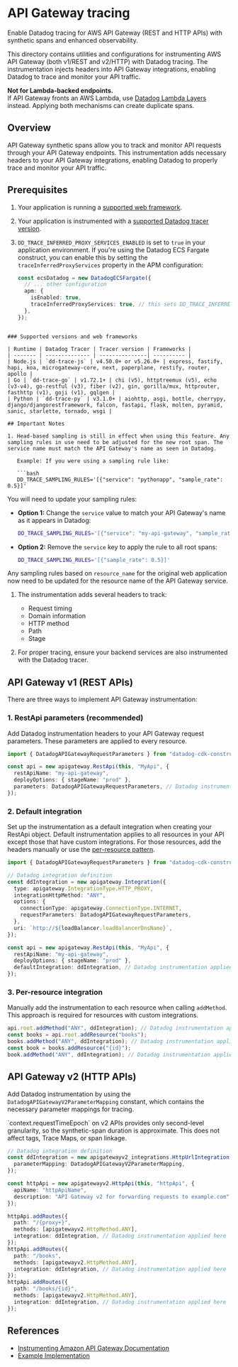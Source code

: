 # API Gateway tracing

Enable Datadog tracing for AWS API Gateway (REST and HTTP APIs) with synthetic spans and enhanced observability.

This directory contains utilities and configurations for instrumenting AWS API Gateway (both v1/REST and v2/HTTP) with Datadog tracing. The instrumentation injects headers into API Gateway integrations, enabling Datadog to trace and monitor your API traffic.

<div class="alert alert-warning"> <p><strong>Not for Lambda-backed endpoints.</strong><br> If API Gateway fronts an AWS Lambda, use <a href="https://docs.datadoghq.com/serverless/aws_lambda/installation/">Datadog Lambda Layers</a> instead. Applying both mechanisms can create duplicate spans.</p> </div>

## Overview

API Gateway synthetic spans allow you to track and monitor API requests through your API Gateway endpoints. This instrumentation adds necessary headers to your API Gateway integrations, enabling Datadog to properly trace and monitor your API traffic.

## Prerequisites

1. Your application is running a [supported web framework](#supported-versions-and-frameworks).

1. Your application is instrumented with a [supported Datadog tracer version](#supported-versions-and-frameworks).

1. `DD_TRACE_INFERRED_PROXY_SERVICES_ENABLED` is set to `true` in your application environment. 
   If you're using the Datadog ECS Fargate construct, you can enable this by setting the `traceInferredProxyServices` property in the APM configuration:

   ```typescript
   const ecsDatadog = new DatadogECSFargate({
     // ... other configuration
     apm: {
       isEnabled: true,
       traceInferredProxyServices: true, // this sets DD_TRACE_INFERRED_PROXY_SERVICES_ENABLED=true
     },
   });
```

### Supported versions and web frameworks

| Runtime | Datadog Tracer | Tracer version | Frameworks |
| ------- | -------------- | ---------------| ---------- |
| Node.js | `dd-trace-js` | v4.50.0+ or v5.26.0+ | express, fastify, hapi, koa, microgateway-core, next, paperplane, restify, router, apollo |
| Go | `dd-trace-go` | v1.72.1+ | chi (v5), httptreemux (v5), echo (v3-v4), go-restful (v3), fiber (v2), gin, gorilla/mux, httprouter, fasthttp (v1), goji (v1), gqlgen |
| Python | `dd-trace-py` | v3.1.0+ | aiohttp, asgi, bottle, cherrypy, django/djangorestframework, falcon, fastapi, flask, molten, pyramid, sanic, starlette, tornado, wsgi |

## Important Notes

1. Head-based sampling is still in effect when using this feature. Any sampling rules in use need to be adjusted for the new root span. The service name must match the API Gateway's name as seen in Datadog.

   Example: If you were using a sampling rule like:

   ```bash
   DD_TRACE_SAMPLING_RULES='[{"service": "pythonapp", "sample_rate": 0.5}]'
   ```

   You will need to update your sampling rules:

   - **Option 1:** Change the `service` value to match your API Gateway's name as it appears in Datadog:
     ```bash
     DD_TRACE_SAMPLING_RULES='[{"service": "my-api-gateway", "sample_rate": 0.5}]'
     ```
   - **Option 2:** Remove the `service` key to apply the rule to all root spans:
     ```bash
     DD_TRACE_SAMPLING_RULES='[{"sample_rate": 0.5}]'
     ```

   Any sampling rules based on `resource_name` for the original web application now need to be updated for the resource name of the API Gateway service.

1. The instrumentation adds several headers to track:

   - Request timing
   - Domain information
   - HTTP method
   - Path
   - Stage

1. For proper tracing, ensure your backend services are also instrumented with the Datadog tracer.

## API Gateway v1 (REST APIs)

There are three ways to implement API Gateway instrumentation:

### 1. RestApi parameters (recommended)

Add Datadog instrumentation headers to your API Gateway request parameters. These parameters are applied to every resource.

```typescript
import { DatadogAPIGatewayRequestParameters } from "datadog-cdk-constructs-v2";

const api = new apigateway.RestApi(this, "MyApi", {
  restApiName: "my-api-gateway",
  deployOptions: { stageName: "prod" },
  parameters: DatadogAPIGatewayRequestParameters, // Datadog instrumentation applied here
});
```

### 2. Default integration

Set up the instrumentation as a default integration when creating your RestApi object. Default instrumentation applies to all resources in your API except those that have custom integrations. For those resources, add the headers manually or use the [per-resource pattern](#per-resource-integration).

```typescript
import { DatadogAPIGatewayRequestParameters } from "datadog-cdk-constructs-v2";

// Datadog integration definition
const ddIntegration = new apigateway.Integration({
  type: apigateway.IntegrationType.HTTP_PROXY,
  integrationHttpMethod: "ANY",
  options: {
    connectionType: apigateway.ConnectionType.INTERNET,
    requestParameters: DatadogAPIGatewayRequestParameters,
  },
  uri: `http://${loadBalancer.loadBalancerDnsName}`,
});

const api = new apigateway.RestApi(this, "MyApi", {
  restApiName: "my-api-gateway",
  deployOptions: { stageName: "prod" },
  defaultIntegration: ddIntegration, // Datadog instrumentation applied here
});
```

### 3. Per-resource integration

Manually add the instrumentation to each resource when calling `addMethod`. This approach is required for resources with custom integrations.

```typescript
api.root.addMethod("ANY", ddIntegration); // Datadog instrumentation applied here
const books = api.root.addResource("books");
books.addMethod("ANY", ddIntegration); // Datadog instrumentation applied here
const book = books.addResource("{id}");
book.addMethod("ANY", ddIntegration); // Datadog instrumentation applied here
```

## API Gateway v2 (HTTP APIs)

Add Datadog instrumentation by using the `DatadogAPIGatewayV2ParameterMapping` constant, which contains the necessary parameter mappings for tracing.

<div class="alert alert-info">`context.requestTimeEpoch` on v2 APIs provides only second-level granularity, so the synthetic-span duration is approximate. This does not affect tags, Trace Maps, or span linkage.</div>

```typescript
// Datadog integration definition
const ddIntegration = new apigatewayv2_integrations.HttpUrlIntegration("HttpUrlIntegration", "https://example.com", {
  parameterMapping: DatadogAPIGatewayV2ParameterMapping,
});

const httpApi = new apigatewayv2.HttpApi(this, "httpApi", {
  apiName: "httpApiName",
  description: "API Gateway v2 for forwarding requests to example.com",
});

httpApi.addRoutes({
  path: "/{proxy+}",
  methods: [apigatewayv2.HttpMethod.ANY],
  integration: ddIntegration, // Datadog instrumentation applied here
});
httpApi.addRoutes({
  path: "/books",
  methods: [apigatewayv2.HttpMethod.ANY],
  integration: ddIntegration, // Datadog instrumentation applied here
});
httpApi.addRoutes({
  path: "/books/{id}",
  methods: [apigatewayv2.HttpMethod.ANY],
  integration: ddIntegration, // Datadog instrumentation applied here
});
```

## References

- [Instrumenting Amazon API Gateway Documentation](https://docs.datadoghq.com/tracing/trace_collection/proxy_setup/apigateway)
- [Example Implementation](https://github.com/nevilgeorge/dd-apigw-fargate-demo)
